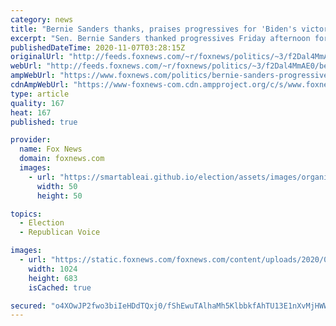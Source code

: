 ```yaml
---
category: news
title: "Bernie Sanders thanks, praises progressives for 'Biden's victory' before race is called"
excerpt: "Sen. Bernie Sanders thanked progressives Friday afternoon for aiding Democratic nominee Joe Biden’s 2020 presidential efforts – even with the race still too close to call."
publishedDateTime: 2020-11-07T03:28:15Z
originalUrl: "http://feeds.foxnews.com/~r/foxnews/politics/~3/f2Dal4MmAE0/bernie-sanders-progressives-biden"
webUrl: "http://feeds.foxnews.com/~r/foxnews/politics/~3/f2Dal4MmAE0/bernie-sanders-progressives-biden"
ampWebUrl: "https://www.foxnews.com/politics/bernie-sanders-progressives-biden.amp"
cdnAmpWebUrl: "https://www-foxnews-com.cdn.ampproject.org/c/s/www.foxnews.com/politics/bernie-sanders-progressives-biden.amp"
type: article
quality: 167
heat: 167
published: true

provider:
  name: Fox News
  domain: foxnews.com
  images:
    - url: "https://smartableai.github.io/election/assets/images/organizations/foxnews.com-50x50.jpg"
      width: 50
      height: 50

topics:
  - Election
  - Republican Voice

images:
  - url: "https://static.foxnews.com/foxnews.com/content/uploads/2020/03/AP20074794494233.jpg"
    width: 1024
    height: 683
    isCached: true

secured: "o4XOwJP2fwo3biIeHDdTQxj0/fShEwuTAlhaMh5KlbbkfAhTU13E1nXvMjHWW21bGeWIEh08hDq7E1wLoX850QdPctN7pkEUKPWFsYXb9DtdK2DYvFsNhCkvae2LuJuk/NL//BHmJav447EDxBO+6TOXjJvJyPnGNOhoOQGDH9PWpfxWDBXoh0o2kc8hc8SuUbTKbd5cyE/ZOXCUyGa6jarp3Abq1hZXQGu/qJiM9YEUpYN3MYgmleleTBswFGqxfenouIm568MS9gKAlrZU0zddxbUS6BlYIbtWZHflqigozwBmtCNGSVHZCe4JDS3eoW/bsp/vzVYYG26NnEbyoSeG3MEwlghck6+PFs0RJMM=;SiwQ8LkJMX396iKNeDOvWA=="
---
```


